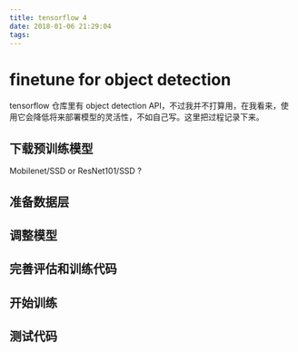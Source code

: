 ```yaml
---
title: tensorflow 4
date: 2018-01-06 21:29:04
tags:
---
```


# finetune for object detection

tensorflow 仓库里有 object detection API，不过我并不打算用，在我看来，使用它会降低将来部署模型的灵活性，不如自己写。这里把过程记录下来。

## 下载预训练模型

Mobilenet/SSD or ResNet101/SSD ?

## 准备数据层

## 调整模型

## 完善评估和训练代码

## 开始训练

## 测试代码

